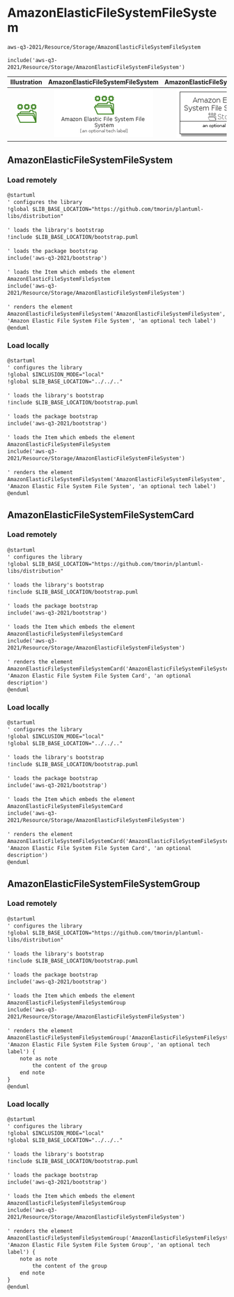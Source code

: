 # AmazonElasticFileSystemFileSystem


```text
aws-q3-2021/Resource/Storage/AmazonElasticFileSystemFileSystem
```

```text
include('aws-q3-2021/Resource/Storage/AmazonElasticFileSystemFileSystem')
```



| Illustration | AmazonElasticFileSystemFileSystem | AmazonElasticFileSystemFileSystemCard | AmazonElasticFileSystemFileSystemGroup |
| :---: | :---: | :---: | :---: |
| ![illustration for Illustration](../../../aws-q3-2021/Resource/Storage/AmazonElasticFileSystemFileSystem.png) | ![illustration for AmazonElasticFileSystemFileSystem](../../../aws-q3-2021/Resource/Storage/AmazonElasticFileSystemFileSystem.Local.png) | ![illustration for AmazonElasticFileSystemFileSystemCard](../../../aws-q3-2021/Resource/Storage/AmazonElasticFileSystemFileSystemCard.Local.png) | ![illustration for AmazonElasticFileSystemFileSystemGroup](../../../aws-q3-2021/Resource/Storage/AmazonElasticFileSystemFileSystemGroup.Local.png) |




## AmazonElasticFileSystemFileSystem

### Load remotely
```plantuml
@startuml
' configures the library
!global $LIB_BASE_LOCATION="https://github.com/tmorin/plantuml-libs/distribution"

' loads the library's bootstrap
!include $LIB_BASE_LOCATION/bootstrap.puml

' loads the package bootstrap
include('aws-q3-2021/bootstrap')

' loads the Item which embeds the element AmazonElasticFileSystemFileSystem
include('aws-q3-2021/Resource/Storage/AmazonElasticFileSystemFileSystem')

' renders the element
AmazonElasticFileSystemFileSystem('AmazonElasticFileSystemFileSystem', 'Amazon Elastic File System File System', 'an optional tech label')
@enduml
```

### Load locally
```plantuml
@startuml
' configures the library
!global $INCLUSION_MODE="local"
!global $LIB_BASE_LOCATION="../../.."

' loads the library's bootstrap
!include $LIB_BASE_LOCATION/bootstrap.puml

' loads the package bootstrap
include('aws-q3-2021/bootstrap')

' loads the Item which embeds the element AmazonElasticFileSystemFileSystem
include('aws-q3-2021/Resource/Storage/AmazonElasticFileSystemFileSystem')

' renders the element
AmazonElasticFileSystemFileSystem('AmazonElasticFileSystemFileSystem', 'Amazon Elastic File System File System', 'an optional tech label')
@enduml
```

## AmazonElasticFileSystemFileSystemCard

### Load remotely
```plantuml
@startuml
' configures the library
!global $LIB_BASE_LOCATION="https://github.com/tmorin/plantuml-libs/distribution"

' loads the library's bootstrap
!include $LIB_BASE_LOCATION/bootstrap.puml

' loads the package bootstrap
include('aws-q3-2021/bootstrap')

' loads the Item which embeds the element AmazonElasticFileSystemFileSystemCard
include('aws-q3-2021/Resource/Storage/AmazonElasticFileSystemFileSystem')

' renders the element
AmazonElasticFileSystemFileSystemCard('AmazonElasticFileSystemFileSystemCard', 'Amazon Elastic File System File System Card', 'an optional description')
@enduml
```

### Load locally
```plantuml
@startuml
' configures the library
!global $INCLUSION_MODE="local"
!global $LIB_BASE_LOCATION="../../.."

' loads the library's bootstrap
!include $LIB_BASE_LOCATION/bootstrap.puml

' loads the package bootstrap
include('aws-q3-2021/bootstrap')

' loads the Item which embeds the element AmazonElasticFileSystemFileSystemCard
include('aws-q3-2021/Resource/Storage/AmazonElasticFileSystemFileSystem')

' renders the element
AmazonElasticFileSystemFileSystemCard('AmazonElasticFileSystemFileSystemCard', 'Amazon Elastic File System File System Card', 'an optional description')
@enduml
```

## AmazonElasticFileSystemFileSystemGroup

### Load remotely
```plantuml
@startuml
' configures the library
!global $LIB_BASE_LOCATION="https://github.com/tmorin/plantuml-libs/distribution"

' loads the library's bootstrap
!include $LIB_BASE_LOCATION/bootstrap.puml

' loads the package bootstrap
include('aws-q3-2021/bootstrap')

' loads the Item which embeds the element AmazonElasticFileSystemFileSystemGroup
include('aws-q3-2021/Resource/Storage/AmazonElasticFileSystemFileSystem')

' renders the element
AmazonElasticFileSystemFileSystemGroup('AmazonElasticFileSystemFileSystemGroup', 'Amazon Elastic File System File System Group', 'an optional tech label') {
    note as note
        the content of the group
    end note
}
@enduml
```

### Load locally
```plantuml
@startuml
' configures the library
!global $INCLUSION_MODE="local"
!global $LIB_BASE_LOCATION="../../.."

' loads the library's bootstrap
!include $LIB_BASE_LOCATION/bootstrap.puml

' loads the package bootstrap
include('aws-q3-2021/bootstrap')

' loads the Item which embeds the element AmazonElasticFileSystemFileSystemGroup
include('aws-q3-2021/Resource/Storage/AmazonElasticFileSystemFileSystem')

' renders the element
AmazonElasticFileSystemFileSystemGroup('AmazonElasticFileSystemFileSystemGroup', 'Amazon Elastic File System File System Group', 'an optional tech label') {
    note as note
        the content of the group
    end note
}
@enduml
```

